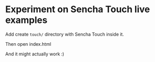 # Experiment on Sencha Touch live examples

Add create `touch/` directory with Sencha Touch inside it.

Then open index.html

And it might actually work :)

